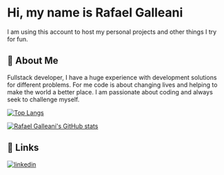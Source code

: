 # Hi, my name is Rafael Galleani

I am using this account to host my personal projects and other things I try for fun.
## 🚀 About Me

Fullstack developer, I have a huge experience with development solutions for different problems. For me code is about changing lives and helping to make the world a better place.
I am passionate about coding and always seek to challenge myself.


[![Top Langs](https://github-readme-stats.vercel.app/api/top-langs/?username=rafegal&count_private=true&hide=html,css&&layout=compact&theme=merko)](https://github.com/rafegal/github-readme-stats)


[![Rafael Galleani's GitHub stats](https://github-readme-stats.vercel.app/api?username=rafegal&count_private=true&show_icons=true&theme=merko)](https://github.com/rafegal/github-readme-stats)


## 🔗 Links
[![linkedin](https://img.shields.io/badge/linkedin-0A66C2?style=for-the-badge&logo=linkedin&logoColor=white)](https://www.linkedin.com/in/rafael-galleani)
